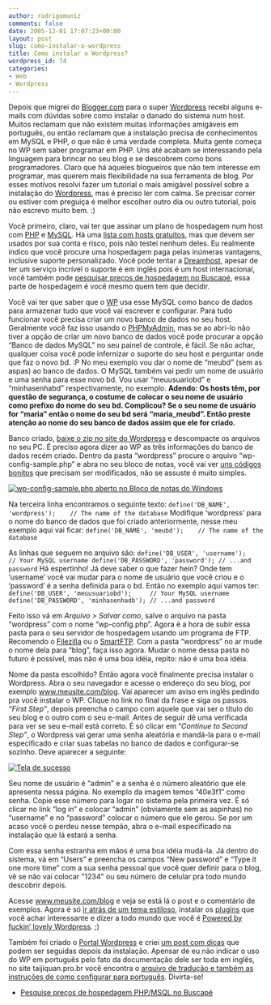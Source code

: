 ```yaml
---
author: rodrigomuniz
comments: false
date: 2005-12-01 17:07:23+00:00
layout: post
slug: como-instalar-o-wordpress
title: Como instalar o Wordpress?
wordpress_id: 74
categories:
- Web
- Wordpress
---
```


Depois que migrei do [Blogger.com](http://rodrigomuniz.blogspot.com) para o super [Wordpress](http://wordpress.org) recebi alguns e-mails com dúvidas sobre como instalar o danado do sistema num host. Muitos reclamam que não existem muitas informações amigáveis em português, ou então reclamam que a instalação precisa de conhecimentos em MySQL e PHP, o que não é uma verdade completa. Muita gente começa no WP sem saber programar em PHP. Uns até acabam se interessando pela linguagem para brincar no seu blog e se descobrem como bons programadores. Claro que há aqueles blogueiros que não tem interesse em programar, mas querem mais flexibilidade na sua ferramenta de blog. Por esses motivos resolvi fazer um tutorial o mais amigável possível sobre a instalação do [Wordpress](http://wordpress.org), mas é preciso ler com calma. Se precisar correr ou estiver com preguiça é melhor escolher outro dia ou outro tutorial, pois não escrevo muito bem. :)

Você primeiro, claro, vai ter que assinar um plano de hospedagem num host com [PHP](http://pt.wikipedia.org/wiki/Php) e [MySQL](http://pt.wikipedia.org/wiki/MySQL). Há uma [lista com hosts gratuitos](http://www.free-webhosts.com/free-php-webhosting.php), mas que devem ser usados por sua conta e risco, pois não testei nenhum deles. Eu realmente indico que você procure uma hospedagem paga pelas inúmeras vantagens, inclusive suporte personalizado. Você pode tentar a [Dreamhost](http://www.dreamhost.com/r.cgi?240527), apesar de ter um serviço incrível o suporte é em inglês pois é um host internacional, você também pode [pesquisar preços de hospedagem no Buscapé](http://compare.buscape.com.br/categorias?id=7340&c=0&raiz=0&lkout=1&site_origem=1176412), essa parte de hospedagem é você mesmo quem tem que decidir.

Você vai ter que saber que o [WP](http://wordpress.org) usa esse MySQL como banco de dados para armazenar tudo que você vai escrever e configurar. Para tudo funcionar você precisa criar um novo banco de dados no seu host. Geralmente você faz isso usando o [PHPMyAdmin](http://www.phpmyadmin.net/home_page/index.php), mas se ao abri-lo não tiver a opção de criar um novo banco de dados você pode procurar a opção “Banco de dados MySQL” no seu painel de controle, é fácil. Se não achar, qualquer coisa você pode infernizar o suporte do seu host e perguntar onde que faz o novo bd. :P
No meu exemplo vou dar o nome de “meubd” (sem as aspas) ao banco de dados. O MySQL também vai pedir um nome de usuário e uma senha para esse novo bd. Vou usar “meuusuariobd” e “minhasenhabd” respectivamente, no exemplo.
**Adendo: Os hosts têm, por questão de segurança, o costume de colocar o seu nome de usuário como prefixo do nome do seu bd. Complicou? Se o seu nome de usuário for “maria” então o nome do seu bd será “maria_meubd”. Então preste atenção ao nome do seu banco de dados assim que ele for criado.**

Banco criado, [baixe o zip no site do Wordpress](http://wordpress.org/latest.zip) e descompacte os arquivos no seu PC. É preciso agora dizer ao WP as três informações do banco de dados recém criado. Dentro da pasta “wordpress” procure o arquivo “wp-config-sample.php” e abra no seu bloco de notas, você vai ver [uns códigos bonitos](http://www.rodrigomuniz.com/wp-content/img/howtowp_conf.png) que precisam ser modificados, não se assuste é muito simples.


[![wp-config-sample.php aberto no Bloco de notas do Windows](http://rodrigomuniz.com/wp-content/img/_howtowp_conf.png)](http://rodrigomuniz.com/wp-content/img/howtowp_conf.png)


Na terceira linha encontramos o seguinte texto:
`define('DB_NAME', 'wordpress');    // The name of the database`
Modifique ‘wordpress’ para o nome do banco de dados que foi criado anteriormente, nesse meu exemplo aqui vai ficar:
`define('DB_NAME', 'meubd');    // The name of the database`

As linhas que seguem no arquivo são:
`define('DB_USER', 'username');     // Your MySQL username
define('DB_PASSWORD', 'password'); // ...and password`
Há espertinho! Já deve saber o que fazer hein? Onde tem ‘username’ você vai mudar para o nome de usuário que você criou e o ‘password’ é a senha definida para o bd. Então no exemplo aqui vamos ter:
`define('DB_USER', 'meuusuariobd');     // Your MySQL username
define('DB_PASSWORD', 'minhasenhadb'); // ...and password`

Feito isso vá em _Arquivo > Salvar como_, salve o arquivo na pasta “wordpress” com o nome “wp-config.php”.
Agora é a hora de subir essa pasta para o seu servidor de hospedagem usando um programa de FTP. Recomendo o [Filezilla](http://filezilla.sourceforge.net/) ou o [SmartFTP](http://www.smartftp.com/).
Com a pasta “wordpress” no ar mude o nome dela para “blog”, faça isso agora. Mudar o nome dessa pasta no futuro é possível, mas não é uma boa idéia, repito: não é uma boa idéia.

Nome da pasta escolhido? Então agora você finalmente precisa instalar o Wordpress. Abra o seu navegador e acesse o endereço do seu blog, por exemplo www.meusite.com/blog. Vai aparecer um aviso em inglês pedindo pra você instalar o WP. Clique no link no final da frase e siga os passos.
_“First Step”_, depois preencha o campo com aquele que vai ser o título do seu blog e o outro com o seu e-mail. Antes de seguir dê uma verificada para ver se seu e-mail está correto. É só clicar em “_Continue to Second Step”_, o Wordpress vai gerar uma senha aleatória e mandá-la para o e-mail especificado e criar suas tabelas no banco de dados e configurar-se sozinho. Deve aparecer a seguinte:


[![Tela de sucesso](http://rodrigomuniz.com/wp-content/img/_howtowp_step2.png)](http://rodrigomuniz.com/wp-content/img/howtowp_step2.png)


Seu nome de usuário é “admin” e a senha é o número aleatório que ele apresenta nessa página. No exemplo da imagem temos “40e3f1” como senha. Copie esse número para logar no sistema pela primeira vez.
É só clicar no link “log in” e colocar “admin” (obviamente sem as aspinhas) no “username” e no “password” colocar o número que ele gerou. Se por um acaso você o perdeu nesse tempão, abra o e-mail especificado na instalação que lá estará a senha.

Com essa senha estranha em mãos é uma boa idéia mudá-la. Já dentro do sistema, vá em “Users” e preencha os campos “New password” e “Type it one more time” com a sua senha pessoal que você quer definir para o blog, vê se não vai colocar "1234" ou seu número de celular pra todo mundo descobrir depois.

Acesse www.meusite.com/blog e veja se está lá o post e o comentário de exemplos. Agora é só [ir atrás de um tema estiloso](http://www.google.com/search?q=themes+wordpress), instalar os [plugins](http://wordpress.org/extend/plugins/) que você achar interessante e dizer a todo mundo que você é [Powered by fuckin’ lovely Wordpress](http://wordpress.org/). ;)

Também foi criado o [Portal Wordpress](http://www.portalwordpress.com.br/wp/) e criei [um post com dicas](http://rodrigomuniz.com/blog/dicas-depois-de-instalar-o-wordpress/) que podem ser seguidas depois da instalação.
Apensar de eu não indicar o uso do WP em português pelo fato da documentação dele ser toda em inglês, no site taijiquan.pro.br você encontra o [arquivo de tradução e também as instruções de como configurar para português](http://taijiquan.pro.br/baixar/).
Divirta-se!



	
  * [Pesquise preços de hospedagem PHP/MSQL no Buscapé](http://compare.buscape.com.br/categorias?id=7340&c=0&raiz=0&lkout=1&site_origem=1176412)


